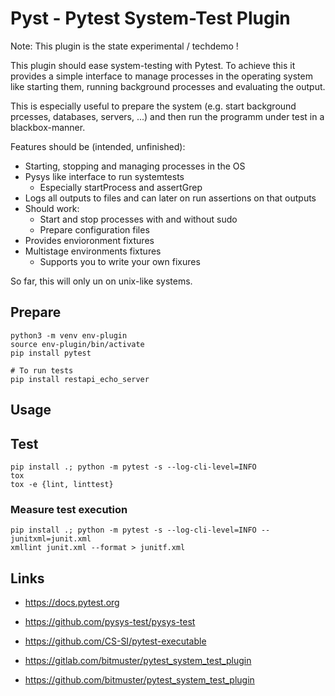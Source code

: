 
# Pyst - Pytest System-Test Plugin

Note: This plugin is the state experimental / techdemo !

This plugin should ease system-testing with Pytest.
To achieve this it provides a simple interface to
manage processes in the operating system like starting them,
running background processes and evaluating the output.

This is especially useful to prepare the system
(e.g. start background prcesses, databases, servers, ...) and then
run the programm under test in a blackbox-manner.

Features should be (intended, unfinished):

* Starting, stopping and managing processes in the OS
* Pysys like interface to run systemtests
    * Especially startProcess and assertGrep
* Logs all outputs to files and can later on run assertions on that outputs
* Should work:
    * Start and stop processes with and without sudo
    * Prepare configuration files
* Provides envioronment fixtures
* Multistage environments fixtures
    * Supports you to write your own fixures


So far, this will only un on unix-like systems.

## Prepare

    python3 -m venv env-plugin
    source env-plugin/bin/activate
    pip install pytest

    # To run tests
    pip install restapi_echo_server


## Usage


## Test

    pip install .; python -m pytest -s --log-cli-level=INFO
    tox
    tox -e {lint, linttest}

### Measure test execution

    pip install .; python -m pytest -s --log-cli-level=INFO --junitxml=junit.xml
    xmllint junit.xml --format > junitf.xml


## Links

* https://docs.pytest.org
* https://github.com/pysys-test/pysys-test
* https://github.com/CS-SI/pytest-executable

* https://gitlab.com/bitmuster/pytest_system_test_plugin
* https://github.com/bitmuster/pytest_system_test_plugin


